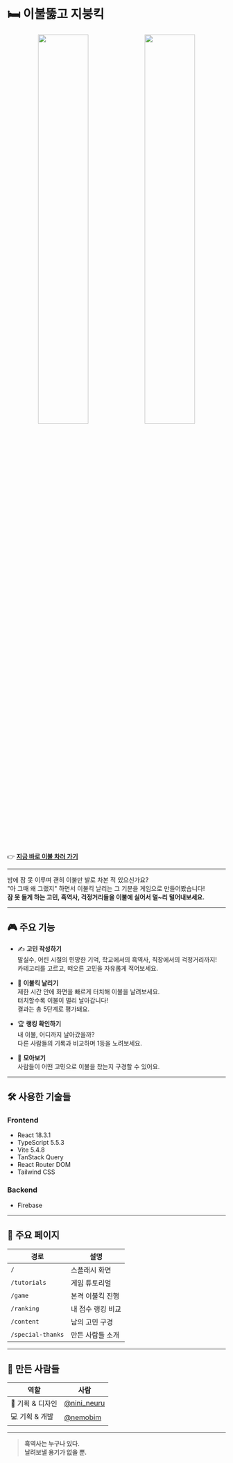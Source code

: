 # 🛏️ 이불뚫고 지붕킥

<p align="center">
  <img src="https://github.com/user-attachments/assets/949465f8-49a1-4e9e-ae92-848fa4092344" width="48%" />
  <img src="https://github.com/user-attachments/assets/b2b1ec42-d64e-412a-820b-e316dbf4746e" width="48%" />
</p>


👉 **[지금 바로 이불 차러 가기](ttps://ebul-kcik.vercel.app)**

---

밤에 잠 못 이루며 괜히 이불만 발로 차본 적 있으신가요?
<br/>
"아 그때 왜 그랬지" 하면서 이불킥 날리는 그 기분을 게임으로 만들어봤습니다!
<br/>
**잠 못 들게 하는 고민, 흑역사, 걱정거리들을 이불에 실어서 멀~리 털어내보세요.**

---

## 🎮 주요 기능

- ✍️ **고민 작성하기**  
  말실수, 어린 시절의 민망한 기억, 학교에서의 흑역사, 직장에서의 걱정거리까지!  
  카테고리를 고르고, 떠오른 고민을 자유롭게 적어보세요.

- 🚀 **이불킥 날리기**  
  제한 시간 안에 화면을 빠르게 터치해 이불을 날려보세요.  
  터치할수록 이불이 멀리 날아갑니다!  
  결과는 총 5단계로 평가돼요.

- 🏆 **랭킹 확인하기**  
  내 이불, 어디까지 날아갔을까?  
  다른 사람들의 기록과 비교하며 1등을 노려보세요.

- 👀 **모아보기**  
  사람들이 어떤 고민으로 이불을 찼는지 구경할 수 있어요.  

---

## 🛠️ 사용한 기술들

### Frontend

- React 18.3.1  
- TypeScript 5.5.3  
- Vite 5.4.8  
- TanStack Query  
- React Router DOM  
- Tailwind CSS  

### Backend

- Firebase 
---

## 📱 주요 페이지

| 경로 | 설명 |
|------|------|
| `/` | 스플래시 화면 |
| `/tutorials` | 게임 튜토리얼 |
| `/game` | 본격 이불킥 진행 |
| `/ranking` | 내 점수 랭킹 비교 |
| `/content` | 남의 고민 구경 |
| `/special-thanks` | 만든 사람들 소개 |

---

## 👥 만든 사람들

| 역할 | 사람 |
|------|------|
| 🎨 기획 & 디자인 | [@nini_neuru](https://github.com/nini_neuru) |
| 💻 기획 & 개발 | [@nemobim](https://github.com/nemobim) |

---

> **흑역사는 누구나 있다.  
> 날려보낼 용기가 없을 뿐.**

